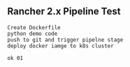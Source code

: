 ## Rancher 2.x Pipeline Test

    Create Dockerfile
    python demo code
    push to git and trigger pipelne stage 
    deploy docker iamge to k8s cluster
    
    ok 01 